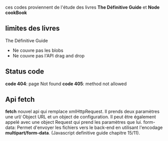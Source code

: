 ces codes proviennent de l'étude des livres **The Définitive Guide** et **Node cookBook**
## limites des livres
The Définitive Guide
 - Ne couvre pas les blobs
 - Ne couvre pas l'API drag and drop
## Status code

**code 404**: page Not found
**code 405**: method not allowed

## Api fetch

**fetch** nouvel api qui remplace xmlHttpRequest. Il prends deux paramètres une url/ Object URL et un object de configuration.
Il peut être également appelé avec une object Request qui prend les paramètres que lui.
form-data: Permet d'envoyer les fichiers vers le back-end en utilisant l'encodage **multipart/form-data**. (Javascript definitive guide chapitre 15/11).
